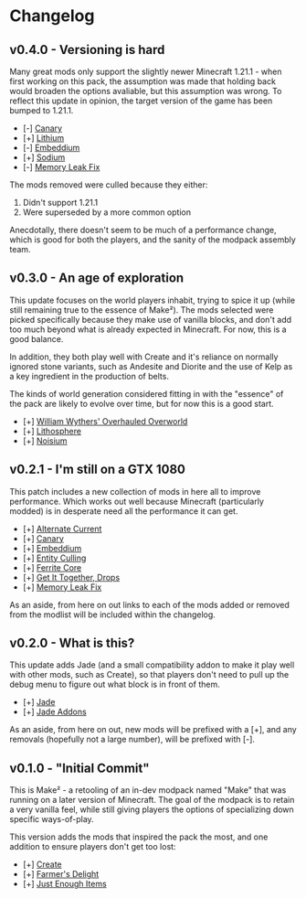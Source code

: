 # Changelog

## v0.4.0 - Versioning is hard
Many great mods only support the slightly newer Minecraft 1.21.1 - when first
working on this pack, the assumption was made that holding back would broaden
the options avaliable, but this assumption was wrong. To reflect this update
in opinion, the target version of the game has been bumped to 1.21.1.

* [-] [Canary](https://modrinth.com/mod/canary)
* [+] [Lithium](https://modrinth.com/mod/lithium)
* [-] [Embeddium](https://modrinth.com/mod/embeddium)
* [+] [Sodium](https://modrinth.com/mod/sodium)
* [-] [Memory Leak Fix](https://modrinth.com/mod/memoryleakfix)

The mods removed were culled because they either:
1. Didn't support 1.21.1
2. Were superseded by a more common option

Anecdotally, there doesn't seem to be much of a performance change, which is
good for both the players, and the sanity of the modpack assembly team.


## v0.3.0 - An age of exploration
This update focuses on the world players inhabit, trying to spice it up (while
still remaining true to the essence of Make²). The mods selected were picked
specifically because they make use of vanilla blocks, and don't add too much
beyond what is already expected in Minecraft. For now, this is a good balance.

In addition, they both play well with Create and it's reliance on normally
ignored stone variants, such as Andesite and Diorite and the use of Kelp as a
key ingredient in the production of belts.

The kinds of world generation considered fitting in with the "essence" of the
pack are likely to evolve over time, but for now this is a good start.

* [+] [William Wythers' Overhauled Overworld](https://modrinth.com/mod/wwoo)
* [+] [Lithosphere](https://modrinth.com/datapack/lithosphere)
* [+] [Noisium](https://modrinth.com/mod/noisium)


## v0.2.1 - I'm still on a GTX 1080
This patch includes a new collection of mods in here all to improve performance.
Which works out well because Minecraft (particularly modded) is in desperate
need all the performance it can get.

* [+] [Alternate Current](https://modrinth.com/mod/alternate-current)
* [+] [Canary](https://modrinth.com/mod/canary)
* [+] [Embeddium](https://modrinth.com/mod/embeddium)
* [+] [Entity Culling](https://modrinth.com/mod/entityculling)
* [+] [Ferrite Core](https://modrinth.com/mod/ferrite-core)
* [+] [Get It Together, Drops](https://modrinth.com/mod/get-it-together-drops)
* [+] [Memory Leak Fix](https://modrinth.com/mod/memoryleakfix)

As an aside, from here on out links to each of the mods added or removed from
the modlist will be included within the changelog.


## v0.2.0 - What is this?
This update adds Jade (and a small compatibility addon to make it play well
with other mods, such as Create), so that players don't need to pull up the
debug menu to figure out what block is in front of them.

* [+] [Jade](https://modrinth.com/mod/jade)
* [+] [Jade Addons](https://modrinth.com/mod/jade-addons-forge)

As an aside, from here on out, new mods will be prefixed with a [+], and any
removals (hopefully not a large number), will be prefixed with [-].


## v0.1.0 - "Initial Commit"
This is Make² - a retooling of an in-dev modpack named "Make" that was running
on a later version of Minecraft. The goal of the modpack is to retain a very
vanilla feel, while still giving players the options of specializing down
specific ways-of-play.

This version adds the mods that inspired the pack the most, and one addition to
ensure players don't get too lost:

* [+] [Create](https://modrinth.com/mod/create)
* [+] [Farmer's Delight](https://modrinth.com/mod/farmers-delight)
* [+] [Just Enough Items](https://modrinth.com/mod/jei)
